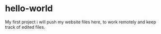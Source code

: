 # hello-world
My first project
i will push my website files here, to work remotely and keep track of edited files.
